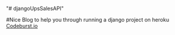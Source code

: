 "# djangoUpsSalesAPI" 

#Nice Blog to help you through running a django project on heroku
<a href="https://codeburst.io/deploy-your-django-project-for-free-140d73a2c76b"> Codeburst.io </a>